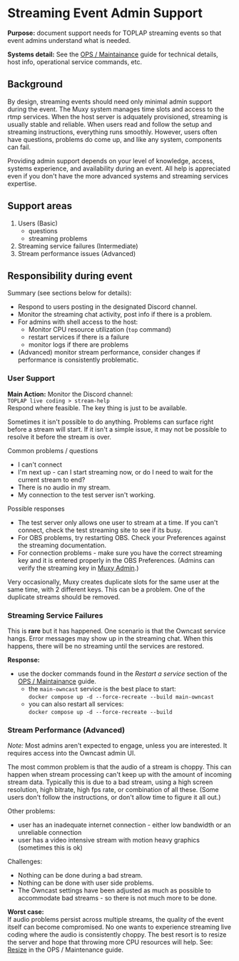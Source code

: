 # Streaming Event Admin Support

**Purpose:** document support needs for TOPLAP streaming events so that event admins understand what is needed.

**Systems detail:** See the [OPS / Maintainance](OPS.md) guide for technical details, host info, operational service commands, etc. 

## Background

By design, streaming events should need only minimal admin support during the event. The Muxy system manages time slots and access to the rtmp services. When the host server is adquately provisioned, streaming is usually stable and reliable. When users read and follow the setup and streaming instructions, everything runs smoothly. However, users often have questions, problems do come up, and like any system, components can fail. 

Providing admin support depends on your level of knowledge, access, systems experience, and availability during an event. All help is appreciated even if you don't have the more advanced systems and streaming services expertise. 

## Support areas

1. Users (Basic)
    - questions
    - streaming problems
2. Streaming service failures (Intermediate)
3. Stream performance issues (Advanced)

## Responsibility during event

Summary (see sections below for details):
- Respond to users posting in the designated Discord channel.
- Monitor the streaming chat activity, post info if there is a problem.
- For admins with shell access to the host:
    - Monitor CPU resource utilization (`top` command)
    - restart services if there is a failure
    - monitor logs if there are problems
- (Advanced) monitor stream performance, consider changes if performance is consistently problematic.

### User Support

**Main Action:** Monitor the Discord channel:  
`TOPLAP live coding > stream-help`  
Respond where feasible. The key thing is just to be available. 

Sometimes it isn't possible to do anything. Problems can surface right before a stream will start. If it isn't a simple issue, it may not be possible to resolve it before the stream is over. 

Common problems / questions

- I can't connect
- I'm next up - can I start streaming now, or do I need to wait for the current stream to end?
- There is no audio in my stream.
- My connection to the test server isn't working.

Possible responses

- The test server only allows one user to stream at a time. If you can't connect, check the test streaming site to see if its busy. 
- For OBS problems, try restarting OBS. Check your Preferences against the streaming documentation. 
- For connection problems - make sure you have the correct streaming key and it is entered properly in the OBS Preferences. (Admins can verify the streaming key in [Muxy Admin](https://muxy.eulerroom.com/admin/login/?next=/admin/).)

Very occasionally, Muxy creates duplicate slots for the same user at the same time, with 2 different keys. This can be a problem. One of the duplicate streams should be removed. 

### Streaming Service Failures

This is **rare** but it has happened. One scenario is that the Owncast service hangs. Error messages may show up in the streaming chat. When this happens, there will be no streaming until the services are restored. 

**Response:**
- use the docker commands found in the *Restart a service* section of the [OPS / Maintainance](OPS.md#restart-a-service) guide.
    - the `main-owncast` service is the best place to start:  
    `docker compose up -d --force-recreate --build main-owncast`
    - you can also restart all services:  
    `docker compose up -d --force-recreate --build`

### Stream Performance (Advanced)

*Note:* Most admins aren't expected to engage, unless you are interested. It requires access into the Owncast admin UI. 

The most common problem is that the audio of a stream is choppy. This can happen when stream processing can't keep up with the amount of incoming stream data. Typically this is due to a bad stream, using a high screen resolution, high bitrate, high fps rate, or combination of all these. (Some users don't follow the instructions, or don't allow time to figure it all out.)

Other problems:
- user has an inadequate internet connection - either low bandwidth  or an unreliable connection 
- user has a video intensive stream with motion heavy graphics (sometimes this is ok)

Challenges: 

- Nothing can be done during a bad stream. 
- Nothing can be done with user side problems. 
- The Owncast settings have been adjusted as much as possible to accommodate bad streams - so there is not much more to be done. 

**Worst case:**   
If audio problems persist across multiple streams, the quality of the event itself can become compromised. No one wants to experience streaming live coding where the audio is consistently choppy. The best resort is to resize the server and hope that throwing more CPU resources will help. See: [Resize](OPS.md#linode-host-operations) in the OPS / Maintenance guide. 

